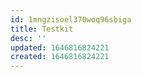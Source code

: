 ```yaml
---
id: 1mngzisoel370woq96sbiga
title: Testkit
desc: ''
updated: 1646816824221
created: 1646816824221
---
```


